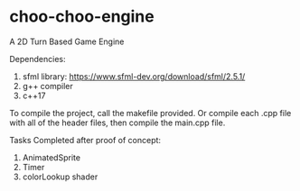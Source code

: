 # choo-choo-engine
A 2D Turn Based Game Engine

Dependencies:
1) sfml library: https://www.sfml-dev.org/download/sfml/2.5.1/
2) g++ compiler
3) c++17

To compile the project, call the makefile provided. Or compile each .cpp file with all of the header files, then compile the main.cpp file.

Tasks Completed after proof of concept:
1) AnimatedSprite
2) Timer
3) colorLookup shader
